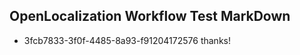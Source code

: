 ## OpenLocalization Workflow Test MarkDown
* 3fcb7833-3f0f-4485-8a93-f91204172576 thanks!

<!--HONumber=Sep16_HO1-->



